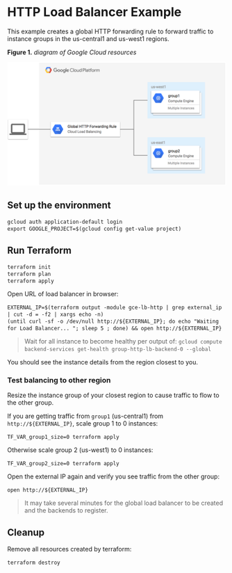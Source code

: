 # HTTP Load Balancer Example

This example creates a global HTTP forwarding rule to forward traffic to
instance groups in the us-central1 and us-west1 regions.

**Figure 1.** *diagram of Google Cloud resources*

![architecture diagram](./diagram.png)

## Set up the environment

```
gcloud auth application-default login
export GOOGLE_PROJECT=$(gcloud config get-value project)
```

## Run Terraform

```
terraform init
terraform plan
terraform apply
```

Open URL of load balancer in browser:

```
EXTERNAL_IP=$(terraform output -module gce-lb-http | grep external_ip | cut -d = -f2 | xargs echo -n)
(until curl -sf -o /dev/null http://${EXTERNAL_IP}; do echo "Waiting for Load Balancer... "; sleep 5 ; done) && open http://${EXTERNAL_IP}
```

> Wait for all instance to become healthy per output of: `gcloud compute
> backend-services get-health group-http-lb-backend-0 --global`

You should see the instance details from the region closest to you.

### Test balancing to other region

Resize the instance group of your closest region to cause traffic to flow to the
other group.

If you are getting traffic from `group1` (us-central1) from
`http://${EXTERNAL_IP}`, scale group 1 to 0 instances:

```
TF_VAR_group1_size=0 terraform apply
```

Otherwise scale group 2 (us-west1) to 0 instances:

```
TF_VAR_group2_size=0 terraform apply
```

Open the external IP again and verify you see traffic from the other group:

```
open http://${EXTERNAL_IP}
```

> It may take several minutes for the global load balancer to be created and the
> backends to register.

## Cleanup

Remove all resources created by terraform:

```
terraform destroy
```
